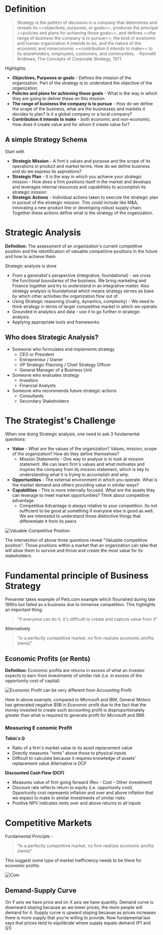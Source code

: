 
# Definition
> Strategy is the pattern of decisions in a company that determines and reveals its ==objectives, purposes, or goals==, produces the principal ==policies and plans for achieving those goals==, and defines ==the range of business the company is to pursue==, the kind of economic and human organization it intends to be, and the nature of the economic and noneconomic ==contribution it intends to make== to its shareholders, employees, customers, and communities. - Kenneth Andrews, The Concepts of Corporate Strategy, 1971

Highlights:
- **Objectives, Purposes or goals** - Defines the mission of the organization. Part of the strategy is to understand the objective of the organization.
- **Policies and plans for achieving those goals** - What is the way in which they are going to deliver these on this mission
- **The range of business the company is to pursue** - How do we define the scope of the business, what are the businesses and markets it decides to plan? Is it a global company or a local company? 
- **Contribution it intends to make** - both economic and non-economic. How does it create value and for whom it create value for?

## A simple Strategy Schema
Start with
- **Strategic Mission** - A firm's values and purpose and the scope of its operations in product and market terms. How do we define business and do we express its aspirations?
- **Strategic Plan** - It is the way in which you achieve your strategic mission - How does a firm positions itself in the market and develops and leverages internal resources and capabilities to accomplish its strategic mission
- **Strategic Actions** - Individual actions taken to execute the strategic plan in pursuit of the strategic mission. This could include like M&A, innovating a new product line or developing robust supply chain. Together these actions define what is the strategy of the organization. 


# Strategic Analysis
**Definition:** The assessment of an organization's current competitive position and the identification of valuable competitive positions in the future and how to achieve them.

Strategic analysis is done
- From a generalist's perspective (integrative, foundational) - we cross the functional boundaries of the business. We bring marketing and Finance together and try to understand in an integrative matter. Also strategy analysis is foundational which means strategy serves as base by which other activities the organization flow out of. 
- Using Strategic reasoning (rivalry, dynamics, complexity) - We need to think strategy in terms of larger competitive market in which we operate. 
- Grounded in analytics and data - use it to go further in strategic analysis.
- Applying appropriate tools and frameworks

## Who does Strategic Analysis?
- Someone who formulates and implements strategy
	- CEO or President
	- Entrepreneur / Owner
	- VP Strategic Planning / Chief Strategy Officer
	- General Manager of a Business Unit
- Someone who evaluates strategy
	- Investors
	- Financial Analysts
- Someone who recommends future strategic actions
	- Consultants
	- Secondary Stakeholders

# The Strategist's Challenge
When one doing Strategic analysis, one need to ask 3 fundamental questions:

- **Value** - What are the values of the organization? Values, mission, scope of the organization? How do they define themselves?
	- Mission Statements - One way to analyse is to look at mission statement. We can learn firm's values and what motivates and inspires the company from its mission statement, which is key to understanding what it is trying to accomplish and why.
- **Opportunities** - The external environment in which you operate. What is the market demand and others providing value in similar ways?
- **Capabilities** - This is more internally focused. What are the assets they can leverage to meet market opportunities? Think about competitive advantage. 
	- Competitive Advantage is always relative to your competition. Its not sufficient to be good at something if everyone else is good as well. We are interested to understand those distinctive things that differentiate it from its peers

![Valuable Competitive Position](https://github.com/hashxim/hconMD/raw/master/work_md/Courses/Foundation%20of%20Business%20Strategy/Resources/Valuable%20competitive%20position.JPG)

The intersection of above three questions reveal "Valuable competitive position". Those positions within a market that an organization can take that will allow them to survive and thrive and create the most value for its stakeholders.

# Fundamental principle of Business Strategy
Presenter takes example of Pets.com example which flourished during late 1990s but failed as a business due to immense competition. This highlights an important thing:
> "If everyone can do it, it's difficult to create and capture value from it"

Alternatively
> "In a perfectly competitive market, no firm realizes economic profits (rents)"

## Economic Profits (or Rents)
**Definition:** Economic profits are returns in excess of what an investor expects to earn from investments of similar risk (i.e. in excess of the opportunity cost of capital)

![Economic Profit can be very different from Accounting Profit](https://github.com/hashxim/hconMD/blob/master/work_md/Courses/Foundation%20of%20Business%20Strategy/Resources/Economic%20vs%20Accounting%20Profit.JPG?raw=true)

Here in above example, compared to Microsoft and IBM, General Motors has generated negative $5B in Economic profit due to the fact that the money invested to create such accounting profit is disproportionately greater than what is required to generate profit for Microsoft and IBM.

### Measuring E conomic Profit
**Tobin's Q**
 - Ratio of a firm's market value to its asset replacement value
 - Directly measures "rents" above those to physical inputs
 - Difficult to calculate because it requires knowledge of assets' replacement value
Alternative is DCF

**Discounted Cash Flow (DCF)**
- Measures value of firm going forward (Rev - Cost - Other investment)
- Discount rate reflects return to equity (i.e. opportunity cost). Opportunity cost represents inflation and over and above inflation that we expect to make in similar investments of similar risks
- Positive NPV indicates rents over and above returns to all inputs 

# Competitive Markets
Fundamental Principle :
> "In a perfectly competitive market, no firm realizes economic profits (rents)"

This suggest some type of market inefficiency needs to be there for economic profits. 

![Com](https://github.com/hashxim/hconMD/blob/master/work_md/Courses/Foundation%20of%20Business%20Strategy/Resources/Competitive%20Markets.JPG?raw=true)

## Demand-Supply Curve
On Y axis we have price and on X axis we have quantity.
Demand curve is downward sloping because as we lower prices, the more people will demand for it. Supply curve is upward sloping because as prices increases there is more supply that you're willing to provide. 
Now fundamental law says that prices tend to equilibrate where supply equals demand (P1 and Q1)
<!--stackedit_data:
eyJoaXN0b3J5IjpbLTEzOTgxNTQxODksLTIwNTAzNzIzNjAsMj
AyNzY1NjQ4NywtMTYzMDM1ODk5NSwyMDAzMDUwNjc2LC03NTUz
OTkwMTksMTE2NTgxMTgwNyw4NDMyNDIwNDksLTEzMjMyMjA3Mj
FdfQ==
-->